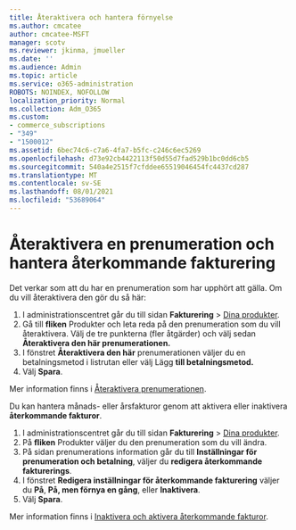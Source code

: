```yaml
---
title: Återaktivera och hantera förnyelse
ms.author: cmcatee
author: cmcatee-MSFT
manager: scotv
ms.reviewer: jkinma, jmueller
ms.date: ''
ms.audience: Admin
ms.topic: article
ms.service: o365-administration
ROBOTS: NOINDEX, NOFOLLOW
localization_priority: Normal
ms.collection: Adm_O365
ms.custom:
- commerce_subscriptions
- "349"
- "1500012"
ms.assetid: 6bec74c6-c7a6-4fa7-b5fc-c246c6ec5269
ms.openlocfilehash: d73e92cb4422113f50d55d7fad529b1bc0dd6cb5
ms.sourcegitcommit: 540a4e2515f7cfddee65519046454fc4437cd287
ms.translationtype: MT
ms.contentlocale: sv-SE
ms.lasthandoff: 08/01/2021
ms.locfileid: "53689064"
---
```

# <a name="how-to-reactivate-a-subscription-and-manage-recurring-billing"></a>Återaktivera en prenumeration och hantera återkommande fakturering

Det verkar som att du har en prenumeration som har upphört att gälla. Om du vill återaktivera den gör du så här:
  
1. I administrationscentret går du till sidan **Fakturering** > [Dina produkter](https://go.microsoft.com/fwlink/p/?linkid=842054).
2. Gå till **fliken** Produkter och leta reda på den prenumeration som du vill återaktivera. Välj de tre punkterna (fler åtgärder) och välj sedan **Återaktivera den här prenumerationen.**
3. I fönstret **Återaktivera den här** prenumerationen väljer du en betalningsmetod i listrutan eller välj Lägg **till betalningsmetod.**
4. Välj **Spara**.

Mer information finns i [Återaktivera prenumerationen](/microsoft-365/commerce/subscriptions/reactivate-your-subscription).

Du kan hantera månads- eller årsfakturor genom att aktivera eller inaktivera **återkommande fakturor**.
  
1. I administrationscentret går du till sidan **Fakturering** > [Dina produkter](https://go.microsoft.com/fwlink/p/?linkid=842054).
2. På **fliken** Produkter väljer du den prenumeration som du vill ändra.
3. På sidan prenumerations information går du till **Inställningar för prenumeration och betalning**, väljer du **redigera återkommande fakturerings**.
4. I fönstret **Redigera inställningar för återkommande fakturering** väljer du **På**, **På, men förnya en gång**, eller **Inaktivera**.
5. Välj **Spara**.

Mer information finns i [Inaktivera och aktivera återkommande fakturor](/microsoft-365/commerce/subscriptions/renew-your-subscription#turn-recurring-billing-off-or-on).